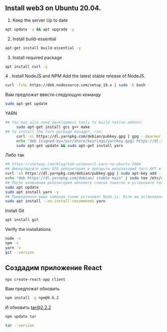 ## Install web3 on Ubuntu 20.04.
1. Keep the server Up to date
```bash
apt update -y && apt upgrade -y
```
2. Install build-essential
```bash
apt-get install build-essential -y
```
3. Install required package
```bash
apt install curl -y
```
4 . Install NodeJS and NPM
Add the latest stable release of NodeJS.
```bash
curl -fsSL https://deb.nodesource.com/setup_18.x | sudo -E bash -
```
Вам предложат ввести следующую команду
```bash
sudo apt-get update
```
YARN 
```bash
## You may also need development tools to build native addons:
     sudo apt-get install gcc g++ make
## To install the Yarn package manager, run:
     curl -sL https://dl.yarnpkg.com/debian/pubkey.gpg | gpg --dearmor | sudo tee /usr/share/keyrings/yarnkey.gpg >/dev/null
     echo "deb [signed-by=/usr/share/keyrings/yarnkey.gpg] https://dl.yarnpkg.com/debian stable main" | sudo tee /etc/apt/sources.list.d/yarn.list
     sudo apt-get update && sudo apt-get install yarn
```
Либо так
```bash
## https://unetway.com/blog/kak-ustanovit-yarn-na-ubuntu-2004
## Импортируйте ключ GPG репозитория и добавьте репозиторий Yarn APT в свою систему, выполнив следующие команды:
curl -sS https://dl.yarnpkg.com/debian/pubkey.gpg | sudo apt-key add -
echo "deb https://dl.yarnpkg.com/debian/ stable main" | sudo tee /etc/apt/sources.list.d/yarn.list
## После включения репозитория обновите список пакетов и установите Yarn.
sudo apt update
sudo apt install yarn -y
## Приведенная выше команда также установит Node.js. Если вы установили Node через nvm, пропустите установку Node.js с помощью:
sudo apt install --no-install-recommends yarn
```
Install Git
```bash
apt install git
```
Verify the installations.
```bash
node -v
npm -v
yarn -v
git --version
```
## Создадим приложение React
```bash
npx create-react-app client
```
Вам предложат обновить
```bash
npm install -g npm@9.6.2
```
И обновить tar@2.2.2
```bash
npm update tar
```
```bash
tar --version
```
